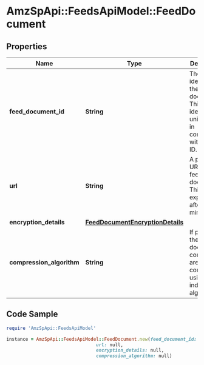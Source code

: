 # AmzSpApi::FeedsApiModel::FeedDocument

## Properties

Name | Type | Description | Notes
------------ | ------------- | ------------- | -------------
**feed_document_id** | **String** | The identifier for the feed document. This identifier is unique only in combination with a seller ID. | 
**url** | **String** | A presigned URL for the feed document. This URL expires after 5 minutes. | 
**encryption_details** | [**FeedDocumentEncryptionDetails**](FeedDocumentEncryptionDetails.md) |  | 
**compression_algorithm** | **String** | If present, the feed document contents are compressed using the indicated algorithm. | [optional] 

## Code Sample

```ruby
require 'AmzSpApi::FeedsApiModel'

instance = AmzSpApi::FeedsApiModel::FeedDocument.new(feed_document_id: null,
                                 url: null,
                                 encryption_details: null,
                                 compression_algorithm: null)
```


